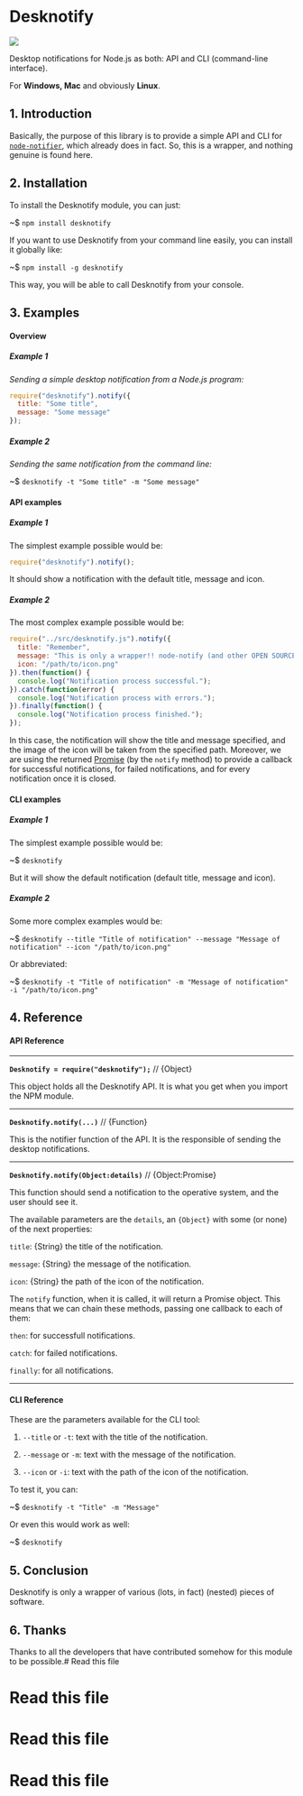 # Desknotify

![](https://img.shields.io/badge/desknotify-v1.0.0-green.svg)

Desktop notifications for Node.js as both: API and CLI (command-line interface). 

For **Windows, Mac** and obviously **Linux**.

## 1. Introduction

Basically, the purpose of this library is to provide a simple API and CLI for [`node-notifier`](https://www.npmjs.com/package/node-notifier), which already does in fact. So, this is a wrapper, and nothing genuine is found here.

## 2. Installation

To install the Desknotify module, you can just:

~$ `npm install desknotify`

If you want to use Desknotify from your command line easily, you can install it globally like:

~$ `npm install -g desknotify`

This way, you will be able to call Desknotify from your console.

## 3. Examples

#### Overview

##### Example 1

*Sending a simple desktop notification from a Node.js program:*

```js
require("desknotify").notify({
  title: "Some title",
  message: "Some message"
});
```

##### Example 2

*Sending the same notification from the command line:*

~$ `desknotify -t "Some title" -m "Some message"`


#### API examples

##### Example 1

The simplest example possible would be:

```js
require("desknotify").notify();
```

It should show a notification with the default title, message and icon.

##### Example 2

The most complex example possible would be:

```js
require("../src/desknotify.js").notify({
  title: "Remember",
  message: "This is only a wrapper!! node-notify (and other OPEN SOURCE software) is doing the hard work under the hood.",
  icon: "/path/to/icon.png"
}).then(function() {
  console.log("Notification process successful.");
}).catch(function(error) {
  console.log("Notification process with errors.");
}).finally(function() {
  console.log("Notification process finished.");
});
```

In this case, the notification will show the title and message specified, and the image of the icon will be taken from the specified path. Moreover, we are using the returned [Promise](https://developer.mozilla.org/en-US/docs/Web/JavaScript/Reference/Global_objects/Promise) (by the `notify` method) to provide a callback for successful notifications, for failed notifications, and for every notification once it is closed.

#### CLI examples

##### Example 1

The simplest example possible would be:

~$ `desknotify`

But it will show the default notification (default title, message and icon).

##### Example 2

Some more complex examples would be:

~$ `desknotify --title "Title of notification" --message "Message of notification" --icon "/path/to/icon.png"`

Or abbreviated:

~$ `desknotify -t "Title of notification" -m "Message of notification" -i "/path/to/icon.png"`

## 4. Reference

#### API Reference

----

**`Desknotify = require("desknotify");`** // {Object}

This object holds all the Desknotify API. It is what you get when you import the NPM module.

----

**`Desknotify.notify(...)`** // {Function}

This is the notifier function of the API. It is the responsible of sending the desktop notifications.

----

**`Desknotify.notify(Object:details)`** // {Object:Promise}

This function should send a notification to the operative system, and the user should see it.

The available parameters are the `details`, an `{Object}` with some (or none) of the next properties:

  `title`: {String} the title of the notification.

  `message`: {String} the message of the notification.

  `icon`: {String} the path of the icon of the notification.


The `notify` function, when it is called, it will return a Promise object. This means that we can chain these methods, passing one callback to each of them:

  `then`: for successfull notifications.

  `catch`: for failed notifications.

  `finally`: for all notifications.

----

#### CLI Reference

These are the parameters available for the CLI tool:

1. `--title` or `-t`: text with the title of the notification.

2. `--message` or `-m`: text with the message of the notification.

3. `--icon` or `-i`: text with the path of the icon of the notification.

To test it, you can:

~$ `desknotify -t "Title" -m "Message"`

Or even this would work as well:

~$ `desknotify`

## 5. Conclusion

Desknotify is only a wrapper of various (lots, in fact) (nested) pieces of software.

## 6. Thanks

Thanks to all the developers that have contributed somehow for this module to be possible.# Read this file
# Read this file
# Read this file
# Read this file
